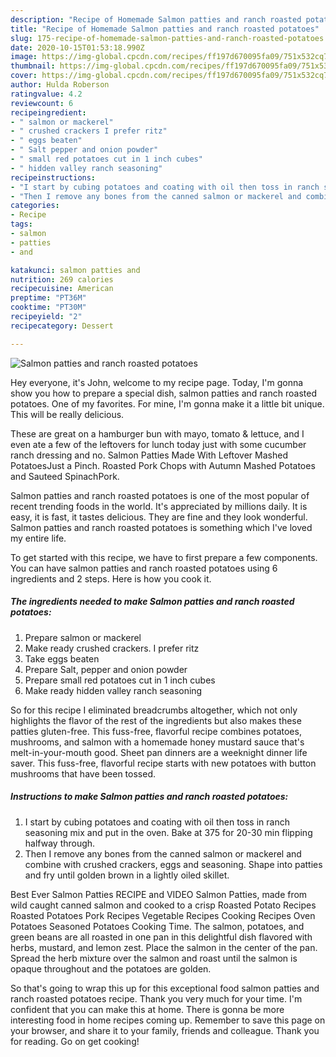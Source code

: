 ```yaml
---
description: "Recipe of Homemade Salmon patties and ranch roasted potatoes"
title: "Recipe of Homemade Salmon patties and ranch roasted potatoes"
slug: 175-recipe-of-homemade-salmon-patties-and-ranch-roasted-potatoes
date: 2020-10-15T01:53:18.990Z
image: https://img-global.cpcdn.com/recipes/ff197d670095fa09/751x532cq70/salmon-patties-and-ranch-roasted-potatoes-recipe-main-photo.jpg
thumbnail: https://img-global.cpcdn.com/recipes/ff197d670095fa09/751x532cq70/salmon-patties-and-ranch-roasted-potatoes-recipe-main-photo.jpg
cover: https://img-global.cpcdn.com/recipes/ff197d670095fa09/751x532cq70/salmon-patties-and-ranch-roasted-potatoes-recipe-main-photo.jpg
author: Hulda Roberson
ratingvalue: 4.2
reviewcount: 6
recipeingredient:
- " salmon or mackerel"
- " crushed crackers I prefer ritz"
- " eggs beaten"
- " Salt pepper and onion powder"
- " small red potatoes cut in 1 inch cubes"
- " hidden valley ranch seasoning"
recipeinstructions:
- "I start by cubing potatoes and coating with oil then toss in ranch seasoning mix and put in the oven. Bake at 375 for 20-30 min flipping halfway through."
- "Then I remove any bones from the canned salmon or mackerel and combine with crushed crackers, eggs and seasoning. Shape into patties and fry until golden brown in a lightly oiled skillet."
categories:
- Recipe
tags:
- salmon
- patties
- and

katakunci: salmon patties and 
nutrition: 269 calories
recipecuisine: American
preptime: "PT36M"
cooktime: "PT30M"
recipeyield: "2"
recipecategory: Dessert

---
```



![Salmon patties and ranch roasted potatoes](https://img-global.cpcdn.com/recipes/ff197d670095fa09/751x532cq70/salmon-patties-and-ranch-roasted-potatoes-recipe-main-photo.jpg)

Hey everyone, it's John, welcome to my recipe page. Today, I'm gonna show you how to prepare a special dish, salmon patties and ranch roasted potatoes. One of my favorites. For mine, I'm gonna make it a little bit unique. This will be really delicious.

These are great on a hamburger bun with mayo, tomato &amp; lettuce, and I even ate a few of the leftovers for lunch today just with some cucumber ranch dressing and no. Salmon Patties Made With Leftover Mashed PotatoesJust a Pinch. Roasted Pork Chops with Autumn Mashed Potatoes and Sauteed SpinachPork.

Salmon patties and ranch roasted potatoes is one of the most popular of recent trending foods in the world. It's appreciated by millions daily. It is easy, it is fast, it tastes delicious. They are fine and they look wonderful. Salmon patties and ranch roasted potatoes is something which I've loved my entire life.


To get started with this recipe, we have to first prepare a few components. You can have salmon patties and ranch roasted potatoes using 6 ingredients and 2 steps. Here is how you cook it.

<!--inarticleads1-->

##### The ingredients needed to make Salmon patties and ranch roasted potatoes:

1. Prepare  salmon or mackerel
1. Make ready  crushed crackers. I prefer ritz
1. Take  eggs beaten
1. Prepare  Salt, pepper and onion powder
1. Prepare  small red potatoes cut in 1 inch cubes
1. Make ready  hidden valley ranch seasoning


So for this recipe I eliminated breadcrumbs altogether, which not only highlights the flavor of the rest of the ingredients but also makes these patties gluten-free. This fuss-free, flavorful recipe combines potatoes, mushrooms, and salmon with a homemade honey mustard sauce that&#39;s melt-in-your-mouth good. Sheet pan dinners are a weeknight dinner life saver. This fuss-free, flavorful recipe starts with new potatoes with button mushrooms that have been tossed. 

<!--inarticleads2-->

##### Instructions to make Salmon patties and ranch roasted potatoes:

1. I start by cubing potatoes and coating with oil then toss in ranch seasoning mix and put in the oven. Bake at 375 for 20-30 min flipping halfway through.
1. Then I remove any bones from the canned salmon or mackerel and combine with crushed crackers, eggs and seasoning. Shape into patties and fry until golden brown in a lightly oiled skillet.


Best Ever Salmon Patties RECIPE and VIDEO Salmon Patties, made from wild caught canned salmon and cooked to a crisp Roasted Potato Recipes Roasted Potatoes Pork Recipes Vegetable Recipes Cooking Recipes Oven Potatoes Seasoned Potatoes Cooking Time. The salmon, potatoes, and green beans are all roasted in one pan in this delightful dish flavored with herbs, mustard, and lemon zest. Place the salmon in the center of the pan. Spread the herb mixture over the salmon and roast until the salmon is opaque throughout and the potatoes are golden. 

So that's going to wrap this up for this exceptional food salmon patties and ranch roasted potatoes recipe. Thank you very much for your time. I'm confident that you can make this at home. There is gonna be more interesting food in home recipes coming up. Remember to save this page on your browser, and share it to your family, friends and colleague. Thank you for reading. Go on get cooking!
